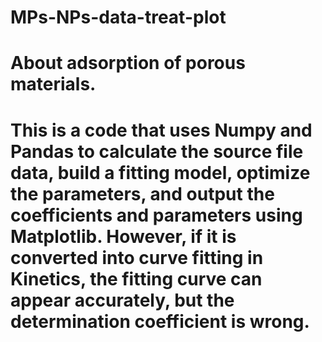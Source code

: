 # MPs-NPs-data-treat-plot
# About adsorption of porous materials.
# This is a code that uses Numpy and Pandas to calculate the source file data, build a fitting model, optimize the parameters, and output the coefficients and parameters using Matplotlib. However, if it is converted into curve fitting in Kinetics, the fitting curve can appear accurately, but the determination coefficient is wrong.
